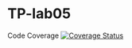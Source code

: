 # TP-lab05
Code Coverage
[![Coverage Status](https://coveralls.io/repos/github/MikhalevaSophia/lab05/badge.svg?branch=main)](https://coveralls.io/github/MikhalevaSophia/lab05?branch=main)
